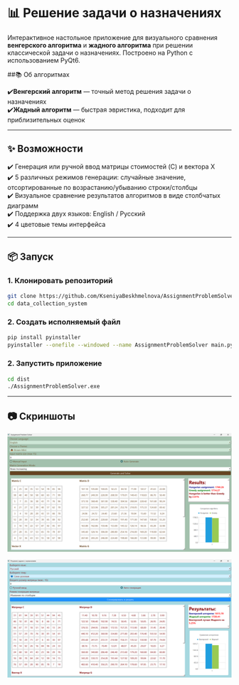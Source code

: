 # 📊 Решение задачи о назначениях

Интерактивное настольное приложение для визуального сравнения **венгерского алгоритма** и **жадного алгоритма** при решении классической задачи о назначениях. Построено на Python с использованием PyQt6.  

##📚 Об алгоритмах

✔️**Венгерский алгоритм** — точный метод решения задачи о назначениях  
✔️**Жадный алгоритм** — быстрая эвристика, подходит для приблизительных оценок 

---

## ✨ Возможности

✔️ Генерация или ручной ввод матрицы стоимостей (C) и вектора X  
✔️ 5 различных режимов генерации: случайные значение, отсортированные по возрастанию/убыванию строки/столбцы  
✔️ Визуальное сравнение результатов алгоритмов в виде столбчатых диаграмм  
✔️ Поддержка двух языков: English / Русский  
✔️ 4 цветовые темы интерфейса  

---

## 📦 Запуск

### 1. Клонировать репозиторий

```bash
git clone https://github.com/KseniyaBeskhmelnova/AssignmentProblemSolver.git  
cd data_collection_system  
```

### 2. Создать исполняемый файл

```bash
pip install pyinstaller  
pyinstaller --onefile --windowed --name AssignmentProblemSolver main.py
```

### 2. Запустить приложение

```bash
cd dist
./AssignmentProblemSolver.exe
```

---

## 📷 Скриншоты 

![англ.](images/eng_brown-mint.png)  

![рус.](images/rus_blue-pink.png)  




